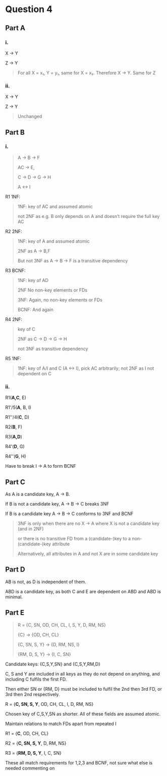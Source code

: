 # Question 4
## Part A
### i.
X → Y

Z → Y

> For all X = x₁, Y = y₁, same for X = x₂. Therefore X → Y. Same for Z 

### ii.
X → Y

Z → Y

> Unchanged

## Part B
### i.
> A → B → F
>
> AC → E, 
> 
> C → D → G → H
> 
> A <-> I
> 

R1 1NF:

> 1NF: key of AC and assumed atomic
> 
> not 2NF as e.g. B only depends on A and doesn’t require the full key AC
> 

R2 2NF:

> 1NF: key of A and assumed atomic
> 
> 2NF as A → B,F
> 
> But not 3NF as A → B → F is a transitive dependency 
> 

R3 BCNF: 

> 1NF: key of AD
> 
> 2NF No non-key elements or FDs
> 
> 3NF: Again, no non-key elements or FDs
> 
> BCNF: And again
> 

R4 2NF:

> key of C
> 
> 2NF as C → D → G → H
> 
> not 3NF as transitive dependency
> 

R5 1NF: 

> 1NF: key of A/I and C (A <-> I), pick AC arbitrarily; not 2NF as I not dependent on C
> 

### ii.
R1(**A,C**, E) 

R1'/5(**A**, B, I) 

R1''/4(**C**, D) 

R2(**B**, F) 

R3(**A,D**) 


R4'(**D**, G) 

R4''(**G**, H)

Have to break I → A to form BCNF


## Part C
As A is a candidate key, A → B.

If B is not a candidate key, A → B → C breaks 3NF 

If B is a candidate key A → B → C conforms to 3NF and BCNF 


> 3NF is only when there are no X → A where X is not a candidate key (and in 2NF)
> 
> or there is no transitive FD from a (candidate-)key to a non-(candidate-)key attribute
> 
> Alternatively, all attributes in A and not X are in some candidate key
> 

## Part D
AB is not, as D is independent of them.

ABD is a candidate key, as both C and E are dependent on ABD and ABD is minimal.

## Part E
> R = {C, SN, OD, CH, CL, I, S, Y, D, RM, NS}
> 
> {C} → {OD, CH, CL}
> 
> {C, SN, S, Y} → {D, RM, NS, I}
> 
> {RM, D, S, Y} → {I, C, SN}
> 

Candidate keys: {C,S,Y,SN} and {C,S,Y,RM,D}

C, S and Y are included in all keys as they do not depend on anything, and including C fulfils the first FD.

Then either SN or {RM, D} must be included to fulfil the 2nd then 3rd FD, or 3rd then 2nd respectively. 



R = {**C, SN, S, Y**, OD, CH, CL, I, D, RM, NS}

Chosen key of C,S,Y,SN as shorter. All of these fields are assumed atomic.



Maintain relations to match FDs apart from repeated I

R1 = {**C**, OD, CH, CL}

R2 = {**C, SN, S, Y**, D, RM, NS}

R3 = {**RM, D, S, Y**, I, C, SN}

These all match requirements for 1,2,3 and BCNF, not sure what else is needed commenting on

